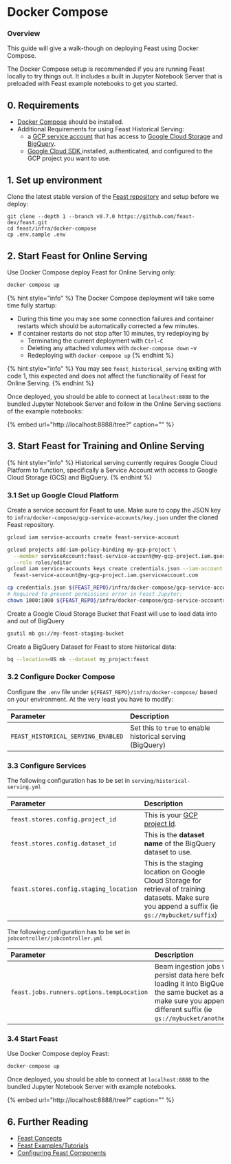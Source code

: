 # Docker Compose

### Overview

This guide will give a walk-though on deploying Feast using Docker Compose. 

The Docker Compose setup is recommended if you are running Feast locally to try things out. It includes a built in Jupyter Notebook Server that is preloaded with Feast example notebooks to get you started. 

## 0. Requirements

* [Docker Compose](https://docs.docker.com/compose/install/) should be installed.
* Additional Requirements for using Feast Historical Serving:
  * a [GCP service account](https://cloud.google.com/iam/docs/creating-managing-service-account-keys) that has access to [Google Cloud Storage](https://cloud.google.com/storage) and [BigQuery](https://cloud.google.com/bigquery).
  * [Google Cloud SDK ](https://cloud.google.com/sdk/install)installed, authenticated, and configured to the GCP project you want to use.

## 1. Set up environment

Clone the latest stable version of the [Feast repository](https://github.com/gojek/feast/) and setup before we deploy:

```text
git clone --depth 1 --branch v0.7.0 https://github.com/feast-dev/feast.git
cd feast/infra/docker-compose
cp .env.sample .env
```

## 2. Start Feast for Online Serving

Use Docker Compose deploy Feast for Online Serving only:

```javascript
docker-compose up
```

{% hint style="info" %}
The Docker Compose deployment will take some time fully startup:

* During this time you may see some connection failures and container restarts which should be automatically corrected a few minutes.
* If container restarts do not stop after 10 minutes, try redeploying by
  * Terminating the current deployment with `Ctrl-C`
  * Deleting any attached volumes with `docker-compose down` -v
  * Redeploying with `docker-compose up`
{% endhint %}

{% hint style="info" %}
 You may see `feast_historical_serving` exiting with code 1, this expected and does not affect the functionality of Feast for Online Serving.
{% endhint %}

Once deployed, you should be able to connect at `localhost:8888` to the bundled Jupyter Notebook Server and follow in the Online Serving sections of the example notebooks:

{% embed url="http://localhost:8888/tree?" caption="" %}

## 3. Start Feast for Training and Online Serving

{% hint style="info" %}
Historical serving currently requires Google Cloud Platform to function, specifically a Service Account with access to Google Cloud Storage \(GCS\) and BigQuery. 
{% endhint %}

### 3.1 Set up Google Cloud Platform

Create a service account for Feast to use. Make sure to copy the JSON key to `infra/docker-compose/gcp-service-accounts/key.json` under the cloned Feast repository. 

```bash
gcloud iam service-accounts create feast-service-account

gcloud projects add-iam-policy-binding my-gcp-project \
  --member serviceAccount:feast-service-account@my-gcp-project.iam.gserviceaccount.com \
  --role roles/editor
gcloud iam service-accounts keys create credentials.json --iam-account \
  feast-service-account@my-gcp-project.iam.gserviceaccount.com

cp credentials.json ${FEAST_REPO}/infra/docker-compose/gcp-service-accounts/key.json
# Required to prevent permissions error in Feast Jupyter:
chown 1000:1000 ${FEAST_REPO}/infra/docker-compose/gcp-service-accounts/key.json
```

Create a Google Cloud Storage Bucket that Feast will use to load data into and out of BigQuery

```bash
gsutil mb gs://my-feast-staging-bucket
```

Create a BigQuery Dataset for Feast to store historical data:

```bash
bq --location=US mk --dataset my_project:feast
```

### 3.2 Configure Docker Compose

Configure the `.env` file under `${FEAST_REPO}/infra/docker-compose/` based on your environment. At the very least you have to modify:

| Parameter | Description |
| :--- | :--- |
| `FEAST_HISTORICAL_SERVING_ENABLED` | Set this to `true` to enable historical serving \(BigQuery\) |

### 3.3 Configure Services

The following configuration has to be set in `serving/historical-serving.yml`

| Parameter | Description |
| :--- | :--- |
| `feast.stores.config.project_id` | This is your [GCP project Id](https://cloud.google.com/resource-manager/docs/creating-managing-projects). |
| `feast.stores.config.dataset_id` | This is the **dataset name** of the BigQuery dataset to use. |
| `feast.stores.config.staging_location` | This is the staging location on Google Cloud Storage for retrieval of training datasets. Make sure you append a suffix \(ie `gs://mybucket/suffix`\) |

The following configuration has to be set in `jobcontroller/jobcontroller.yml`

| Parameter | Description |
| :--- | :--- |
| `feast.jobs.runners.options.tempLocation` | Beam ingestion jobs will persist data here before loading it into BigQuery. Use the same bucket as above and make sure you append a different suffix \(ie `gs://mybucket/anothersuffix`\). |

### 3.4 Start Feast

Use Docker Compose deploy Feast:

```javascript
docker-compose up
```

Once deployed, you should be able to connect at `localhost:8888` to the bundled Jupyter Notebook Server with example notebooks.

{% embed url="http://localhost:8888/tree?" caption="" %}

## 6. Further Reading

* [Feast Concepts](../../user-guide/overview.md)
* [Feast Examples/Tutorials](https://github.com/feast-dev/feast/tree/master/examples)
* [Configuring Feast Components](../../reference/configuration-reference.md)

